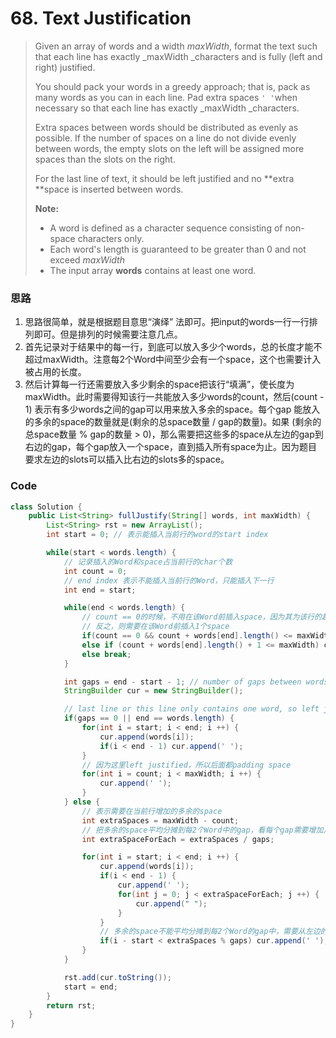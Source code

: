 # 68. Text Justification

> Given an array of words and a width _maxWidth_, format the text such that each line has exactly \_maxWidth \_characters and is fully \(left and right\) justified.
>
> You should pack your words in a greedy approach; that is, pack as many words as you can in each line. Pad extra spaces   `' '`when necessary so that each line has exactly \_maxWidth \_characters.
>
> Extra spaces between words should be distributed as evenly as possible. If the number of spaces on a line do not divide evenly between words, the empty slots on the left will be assigned more spaces than the slots on the right.
>
> For the last line of text, it should be left justified and no **extra **space is inserted between words.
>
> **Note:**
>
> * A word is defined as a character sequence consisting of non-space characters only.
> * Each word's length is guaranteed to be greater than 0 and not exceed _maxWidth_
> * The input array **words** contains at least one word.

### 思路

1. 思路很简单，就是根据题目意思“演绎” 法即可。把input的words一行一行排列即可。但是排列的时候需要注意几点。
2. 首先记录对于结果中的每一行，到底可以放入多少个words，总的长度才能不超过maxWidth。注意每2个Word中间至少会有一个space，这个也需要计入被占用的长度。
3. 然后计算每一行还需要放入多少剩余的space把该行“填满”，使长度为maxWidth。此时需要得知该行一共能放入多少words的count，然后\(count - 1\) 表示有多少words之间的gap可以用来放入多余的space。每个gap 能放入的多余的space的数量就是\(剩余的总space数量 / gap的数量\)。如果 \(剩余的总space数量 % gap的数量 &gt; 0\)，那么需要把这些多的space从左边的gap到右边的gap，每个gap放入一个space，直到插入所有space为止。因为题目要求左边的slots可以插入比右边的slots多的space。

### Code

```java
class Solution {
    public List<String> fullJustify(String[] words, int maxWidth) {
        List<String> rst = new ArrayList();
        int start = 0; // 表示能插入当前行的word的start index

        while(start < words.length) {
            // 记录插入的Word和space占当前行的char个数
            int count = 0;
            // end index 表示不能插入当前行的Word，只能插入下一行
            int end = start;

            while(end < words.length) {
                // count == 0的时候，不用在该Word前插入space，因为其为该行的起始Word
                // 反之，则需要在该Word前插入1个space
                if(count == 0 && count + words[end].length() <= maxWidth) count += words[end++].length();
                else if (count + words[end].length() + 1 <= maxWidth) count += words[end++].length() + 1;
                else break;
            }

            int gaps = end - start - 1; // number of gaps between words
            StringBuilder cur = new StringBuilder();

            // last line or this line only contains one word, so left justified anyway
            if(gaps == 0 || end == words.length) {
                for(int i = start; i < end; i ++) {
                    cur.append(words[i]);
                    if(i < end - 1) cur.append(' ');
                }
                // 因为这里left justified，所以后面都padding space
                for(int i = count; i < maxWidth; i ++) {
                    cur.append(' ');
                }
            } else {
                // 表示需要在当前行增加的多余的space
                int extraSpaces = maxWidth - count;
                // 把多余的space平均分摊到每2个Word中的gap，看每个gap需要增加几个space
                int extraSpaceForEach = extraSpaces / gaps;

                for(int i = start; i < end; i ++) {
                    cur.append(words[i]);
                    if(i < end - 1) {
                        cur.append(' ');
                        for(int j = 0; j < extraSpaceForEach; j ++) {
                            cur.append(" ");
                        }
                    }
                    // 多余的space不能平均分摊到每2个Word的gap中，需要从左边的gap到右边 gap一个一个插入剩下的space
                    if(i - start < extraSpaces % gaps) cur.append(' ');
                }
            }

            rst.add(cur.toString());
            start = end;
        }
        return rst;
    }
}
```



